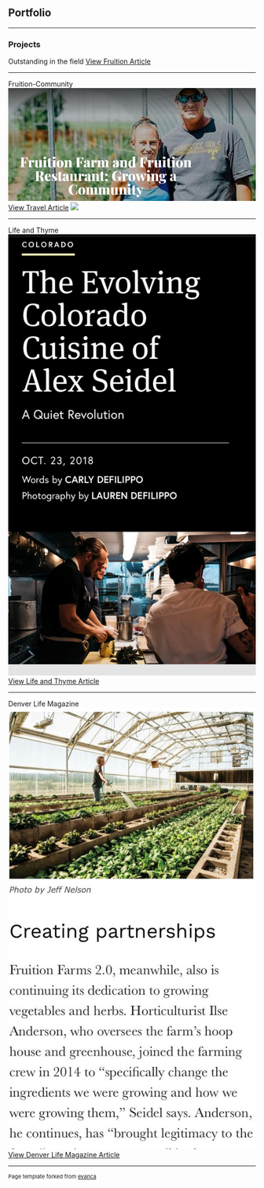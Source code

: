 ## Portfolio

---

### Projects 

Outstanding in the field
<a href="https://www.outstandinginthefield.com/event-details/fruition-farms-creamery">View Fruition Article</a>

---
Fruition-Community<img src="images/Fruition_img.png"/>
<a href="https://www.places.travel/sections/food/fruition-farm-fruition-restaurant-growing-community">View Travel Article</a>
<img src="images/dummy_thumbnail.jpg?raw=true"/>

---
Life and Thyme<img src="images/lifeandthyme_img.png"/>
<a href="https://www.lifeandthyme.com/food/the-evolving-colorado-cuisine-of-chef-alex-seidel/">View Life and Thyme Article</a>


---

Denver Life Magazine<img src="images/denverlife_img.png"/>
<a href="https://www.denverlifemagazine.com/farm-fresh-from-fruition-farms-2-0/">View Denver Life Magazine Article</a>



---
<p style="font-size:11px">Page template forked from <a href="https://github.com/evanca/quick-portfolio">evanca</a></p>
<!-- Remove above link if you don't want to attibute -->
